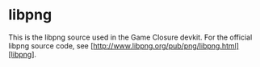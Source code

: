 libpng
======

This is the libpng source used in the Game Closure devkit. For the official
libpng source code, see [http://www.libpng.org/pub/png/libpng.html][libpng].

[libpng]: http://www.libpng.org/pub/png/libpng.html

